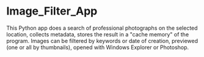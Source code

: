 # Image_Filter_App
This Python app does a search of professional photographs on the selected location, collects metadata, stores the result in a "cache memory" of the program. 
Images can be filtered by keywords or date of creation, previewed (one or all by thumbnails), opened with Windows Explorer or Photoshop.
